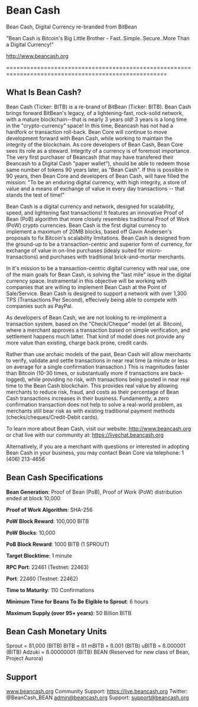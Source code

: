 # Bean Cash
Bean Cash, Digital Currency re-branded from BitBean

"Bean Cash is Bitcoin's Big Little Brother - Fast..Simple..Secure..More Than a Digital Currency!"

http://www.beancash.org

=====================================================================================================


What Is Bean Cash?
-----------------------------------------------------------------------------------------------------

Bean Cash (Ticker: BITB) is a re-brand of BitBean (Ticker: BITB). Bean Cash brings forward BitBean's legacy, of a lightening-fast, rock-solid network, with a mature blockchain--that is nearly 3 years old! 3 years is a long time in the "crypto-currency" space! In this time, Beancash has not had a hardfork or transaction roll-back. Bean Core will continue to move development forward with Bean Cash, while working to maintain the integrity of the blockchain. As core developers of Bean Cash, Bean Core sees its role as a steward. Integrity of a currency is of foremost importance. The very first purchaser of Beancash (that may have transfered their Beancash to a Digital Cash "paper wallet"), should be able to redeem those same number of tokens 90 years later, as "Bean Cash". If this is possible in 90 years, then Bean Core and developers of Bean Cash, will have filled the mission: "To be an enduring digital currency, with high integrity, a store of value and a means of exchange of value in every day transactions -- that stands the test of time!"

Bean Cash is a digital currency and network, designed for scalability, speed, and lightening fast transactions! It features an innovative Proof of Bean (PoB) algorithm that more closely resembles traditional Proof of Work (PoW) crypto currencies. Bean Cash is the first digital currency to implement a maximum of 20MB blocks, based off Gavin Andersen's proposals to fix Bitcoin's scalability limitations. Bean Cash is designed from the ground-up to be a transaction-centric and superior form of currency, for exchange of value in on-line purchases (idealy suited for micro-transactions) and purchases with traditional brick-and-mortar merchants. 

In it's mission to be a transaction-centric digital currency with real use, one of the main goals for Bean Cash, is solving the "last mile" issue in the digital currency space. Instramental in this objective will be working with companies that are willing to implement Bean Cash at the Point of Sale/Service. Bean Cash is designed to support a network with over 1,300 TPS (Transactions Per Second), effecively being able to compete with companies such as PayPal. 

As developers of Bean Cash, we are not looking to re-impliment a transaction system, based on the "Check/Cheque" model (et al. Bitcoin), where a merchant approves a transaction based on simple verification, and settlement happens much latter. That kind of model does not provide any more value than existing, charge back prone, credit cards. 

Rather than use archaic models of the past, Bean Cash will allow merchants to verify, validate and settle transactions in near real time (a minute or less on average for a single confirmation transaction.) This is magnitudes faster than Bitcoin (10-30 times, or substantually more if transactions are back-logged), while providing no risk, with transactions being posted in near real time to the Bean Cash blockchain. This provides real value by allowing merchants to reduce risk, fraud, and costs as their percentage of Bean Cash transactions increases in their business. Fundamently, a zero confirmation transaction does not help to solve a real-world problem, as merchants still bear risk as with existing traditional payment methods (checks/cheques/Credit-Debit cards). 

To learn more about Bean Cash, visit our website:  http://www.beancash.org or chat live with
our community at:  https://livechat.beancash.org

Alternatively, if you are a merchant with questions or interested in adopting Bean Cash in your
business, you may contact Bean Core via telephone:  1 (406) 213-4656



Bean Cash Specifications
-----------------------------------------------------------------------------------------------------

**Bean Generation**: Proof of Bean (PoB), Proof of Work (PoW) distribution ended at block 10,000

**Proof of Work Algorithm**: SHA-256

**PoW Block Reward**: 100,000 BITB

**PoW Blocks**: 10,000

**PoB Block Reward**: 1000 BITB (1 SPROUT)
                          
**Target Blocktime**: 1 minute

**RPC Port**: 22461 (Testnet: 22463)

**Port**: 22460 (Testnet: 22462)

**Time to Maturity**: 110 Confirmations

**Minimum Time for Beans To Be Elgible to Sprout**: 6 hours

**Maximum Supply (over 95+ years)**: 50 Billion BITB


Bean Cash Monetary Units
------------------------------------------------------------------------------------------

Sprout = ß1,000 (BITB)
BITB = ß1
mBITB = ß.001 (BITB)
uBITB = ß.000001 (BITB)
Adzuki = ß.00000001 (BITB)
BEAN (Reserved for new class of Bean, Project Aurora)

Support
------------------------------------------------------------------------------------------
www.beancash.org
Community Support:  https://live.beancash.org
Twitter:  @BeanCash_BEAN
admin@beancash.org
Support:  support@beancash.org
